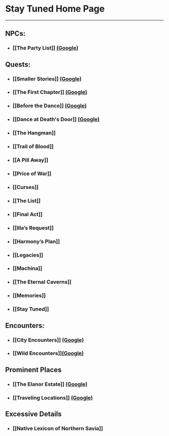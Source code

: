 # Stay Tuned Home Page

---

## NPCs:
- ### [[The Party List]] [(Google)](https://docs.google.com/document/d/1PC9aapEV1mRCxCYa7S9OZxZmdpZgE7TmDTHTuGCF0Sw/edit?usp=sharing)


## Quests:
- ### [[Smaller Stories]] [(Google)](https://docs.google.com/document/d/19Nd4bhUif4wMTRWc0uk1AzdesThkDUIebr3ON_ZaZn0/edit?usp=sharing)
- ### [[The First Chapter]] [(Google)](https://docs.google.com/document/d/1w1_Dxpjs33z7D41exhS8eCW563Mef6KdXxPmVYJBVqQ/edit?usp=sharing)
- ### [[Before the Dance]] [(Google)](https://docs.google.com/document/d/1EfLdmjkKCR6lwuu4nAdVBVe4fhEiyiZ8pTqVReygL4M/edit?usp=sharing)
- ### [[Dance at Death's Door]] [(Google)](https://docs.google.com/document/d/1PMz2cV3N3Nbz5h0ehKqhqj6LAu-BMJU6PEZbCsM-PY8/edit?usp=sharing)
- ### [[The Hangman]]
- ### [[Trail of Blood]]
- ### [[A Pill Away]]
- ### [[Price of War]]
 - ### [[Curses]]
- ### [[The List]]
- ### [[Final Act]]
- ### [[Illa’s Request]]
- ### [[Harmony’s Plan]]
- ### [[Legacies]]
- ### [[Machina]]
- ### [[The Eternal Caverns]]
- ### [[Memories]]
- ### [[Stay Tuned]]

## Encounters: 
- ### [[City Encounters]] [(Google)](https://docs.google.com/document/d/19BleO-l2aRKPyxzBW5Awkeh4U8S3LQbOTfeKD7sjOmc/edit?usp=sharing)
- ### [[Wild Encounters]][(Google)](https://docs.google.com/document/d/1nUfioHruweRQnUVMs-PqBIdyX4A38ZooyxA6Pl-xX_Q/edit#)

## Prominent Places
- ### [[The Elanor Estate]] [(Google)](https://docs.google.com/document/d/1UChJraCjcgd7qAyQy-qsnKn7lA0h5G1VFZi2mBFq6rc/edit?usp=sharing)
- ### [[Traveling Locations]] [(Google)](https://docs.google.com/document/d/1PgxDdxA_Jy72_h9hcSmLA65tpG2_dbtqcukGCcORu9U/edit?usp=sharing)

## Excessive Details
- ### [[Native Lexicon of Northern Savia]]

